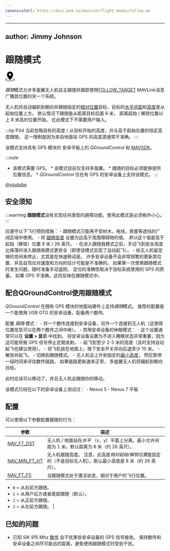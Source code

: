 ```yaml
---
canonicalUrl: https://docs.px4.io/main/zh/flight_modes/follow_me
---
```


---
author: Jimmy Johnson
---

# 跟随模式

[<img src="../../assets/site/position_fixed.svg" title="需要定位（例如GPS）" width="30px" />](../getting_started/flight_modes.md#key_position_fixed)

*跟随*模式允许多旋翼无人机自主跟随并跟踪使用[FOLLOW_TARGET](https://mavlink.io/en/messages/common.html#FOLLOW_TARGET) MAVLink消息广播其位置的另一个系统。

无人机将自动偏航到朝向并跟随指定的[相对位置](#NAV_FT_FS)目标，目标的[水平间距](#NAV_FT_DST)和[高度](#NAV_MIN_FT_HT)是从起始位置上方。 默认情况下跟随是从距离目标后面 8 米， 距离起始 / 解锁位置以上 8 米高的位置开始。 在此模式下不需要用户输入。

:::tip PX4 当前忽略目标的高度 / 从目标开始的高度，并与高于起始位置的恒定高度跟随。 这一限制是因为来自地面站 GPS 的高度源通常不准确。
:::

该模式支持具有 GPS 模块的 安卓平板上的 *QGroundControl* 和 [MAVSDK](https://mavsdk.mavlink.io/develop/en/api_reference/classmavsdk_1_1_follow_me.html)。

:::note
* 该模式需要 GPS。 * 该模式目前仅支持多旋翼。 * 跟随的目标必须能够提供位置信息。 * *QGroundControl* 仅在有 GPS 的安卓设备上支持该模式。
:::

@[youtube](https://youtu.be/RxDL4CtkzAQ)

## 安全须知

:::warning
**跟随模式**没有实现任何类型的避障功能，使用此模式是必须格外小心。
:::

应遵守以下飞行预防措施： - 跟随模式只能再不受树木，电线，房屋等遮挡的广阔区域中使用。 - 将 [跟随高度](#NAV_MIN_FT_HT) 设置为远高于周围障碍物的值。 *默认*这个值是高于起始（解锁）位置 8 米 / 26 英尺。 - 在进入跟随我模式之前，手动飞到安全高度比降落时进入跟随我模式更安全（即使该模式实现了自动起飞）。 - 给无人机留足够的空间来停止，尤其是在快速移动是。 许多安卓设备不会非常频繁的更新其位置，并且自驾仪对速度和方向的估计可能是不准确的。 如果第一次使用跟随模式时发生问题，随时准备手动遥控。 定位的准确性取决于目标系统使用的 GPS 的质量。 如果 GPS 不准确，这将反映在跟随模式中。

## 配合QGroundControl使用跟随模式

*QGroundControl* 在拥有 GPS 模块的地面站硬件上支持*跟随*模式。 推荐的配置是一个能使用 USB OTG 的安卓设备，配备两个数传。

配置 *跟随* 模式： - 将一个数传连接到安卓设备，另外一个连接到无人机（这使得位置信息可以在两个数传之间中继）。 - 禁用安卓设备的休眠模式： - 这个设置通常可以在 **设置 \> 显示** 中找到。 将安卓设备设置为不进入睡眠状态非常重要，因为这可能导致 GPS 信号停止定期发射。 - 起飞到至少 2-3 米的高度（及时支持自动起飞也建议使用）。 - 将飞机放在地面上，按下安全开关并向后退至少 10 米。 - 解锁并起飞。 - 切换到跟随模式。 - 无人机会上升到指定的[最小高度](#NAV_MIN_FT_HT)， 然后暂停一段时间来评估数传链路。 如果链路更新速率正常， 多旋翼无人机将偏航到朝向目标。

此时应该可以移动了，并且无人机会跟随你的移动。

该模式已经在以下的安卓设备上测试过： - Nexus 5 - Nexus 7 平板

## 配置

可以使用以下参数配置跟随的行为：

| 参数                                                                                                  | 描述                                                                                                       |
| --------------------------------------------------------------------------------------------------- | -------------------------------------------------------------------------------------------------------- |
| <span id="NAV_FT_DST"></span>[NAV_FT_DST](../advanced_config/parameter_reference.md#NAV_FT_DST)       | 无人机 / 地面站在*水平* （x，y）平面上分离。最小允许间距为 1 米。默认距离为 8 米（约 26 英尺）。                                                |
| <span id="NAV_MIN_FT_HT"></span>[NAV_MIN_FT_HT](../advanced_config/parameter_reference.md#NAV_MIN_FT_HT) | 无人机跟随高度。 注意，此高度*相对起始/解锁位置*是固定的（不是目标无人机）。默认最小高度是 8 米（约 26 英尺）。                                            |
| <span id="NAV_FT_FS"></span>[NAV_FT_FS](../advanced_config/parameter_reference.md#NAV_FT_FS)         | 当跟随模式处于激活状态，相对于用户的飞行位置。  
- `0` = 从右前方跟随。  
- `1` = 从用户后方或者尾部跟随（默认）。  
- `2` = 从正前方跟随。  
- `3` = 从左前方跟随。 |

## 已知的问题

- 已知 SiK 915 Mhz [数传](../telemetry/sik_radio.md) 会干扰某些安卓设备的 GPS 信号接收。 保持数传和安卓设备之间尽可能远的距离，避免使用跟随模式时受到干扰。